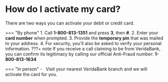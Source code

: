 # How do I activate my card?

There are two ways you can activate your debit or credit card.

=== "By phone"
    1. Call **1-800-813-1351** and press **3**, then **#**.
    2. Enter your **card number** when prompted.
    3. Provide the **temporary pin** that was mailed to your address.
    4. For security, you'll also be asked to verify your personal information.
    ???+ note
        If you receive a call claiming to be from VeridaBank, you can confirm its legitimacy by calling our official Anti-Fraud number: **1-800-813-1634**

=== "In person"
    - &nbsp;&nbsp;Visit your nearest VeridaBank branch and we will activate the card for you.